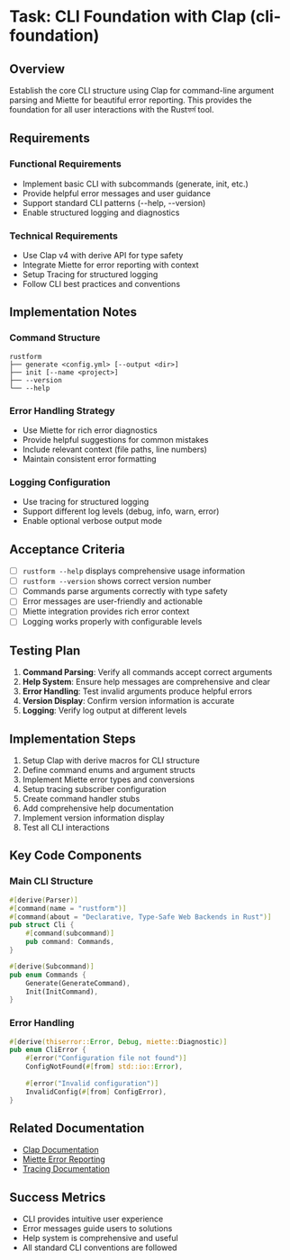 # Task: CLI Foundation with Clap (cli-foundation)

## Overview

Establish the core CLI structure using Clap for command-line argument parsing and Miette for beautiful error reporting. This provides the foundation for all user interactions with the Rustফর্ম tool.

## Requirements

### Functional Requirements
- Implement basic CLI with subcommands (generate, init, etc.)
- Provide helpful error messages and user guidance
- Support standard CLI patterns (--help, --version)
- Enable structured logging and diagnostics

### Technical Requirements
- Use Clap v4 with derive API for type safety
- Integrate Miette for error reporting with context
- Setup Tracing for structured logging
- Follow CLI best practices and conventions

## Implementation Notes

### Command Structure
```
rustform
├── generate <config.yml> [--output <dir>]
├── init [--name <project>] 
├── --version
└── --help
```

### Error Handling Strategy
- Use Miette for rich error diagnostics
- Provide helpful suggestions for common mistakes
- Include relevant context (file paths, line numbers)
- Maintain consistent error formatting

### Logging Configuration
- Use tracing for structured logging
- Support different log levels (debug, info, warn, error)
- Enable optional verbose output mode

## Acceptance Criteria

- [ ] `rustform --help` displays comprehensive usage information
- [ ] `rustform --version` shows correct version number
- [ ] Commands parse arguments correctly with type safety
- [ ] Error messages are user-friendly and actionable
- [ ] Miette integration provides rich error context
- [ ] Logging works properly with configurable levels

## Testing Plan

1. **Command Parsing**: Verify all commands accept correct arguments
2. **Help System**: Ensure help messages are comprehensive and clear
3. **Error Handling**: Test invalid arguments produce helpful errors
4. **Version Display**: Confirm version information is accurate
5. **Logging**: Verify log output at different levels

## Implementation Steps

1. Setup Clap with derive macros for CLI structure
2. Define command enums and argument structs
3. Implement Miette error types and conversions
4. Setup tracing subscriber configuration
5. Create command handler stubs
6. Add comprehensive help documentation
7. Implement version information display
8. Test all CLI interactions

## Key Code Components

### Main CLI Structure
```rust
#[derive(Parser)]
#[command(name = "rustform")]
#[command(about = "Declarative, Type-Safe Web Backends in Rust")]
pub struct Cli {
    #[command(subcommand)]
    pub command: Commands,
}

#[derive(Subcommand)]
pub enum Commands {
    Generate(GenerateCommand),
    Init(InitCommand),
}
```

### Error Handling
```rust
#[derive(thiserror::Error, Debug, miette::Diagnostic)]
pub enum CliError {
    #[error("Configuration file not found")]
    ConfigNotFound(#[from] std::io::Error),
    
    #[error("Invalid configuration")]
    InvalidConfig(#[from] ConfigError),
}
```

## Related Documentation

- [Clap Documentation](https://docs.rs/clap/)
- [Miette Error Reporting](https://docs.rs/miette/)
- [Tracing Documentation](https://docs.rs/tracing/)

## Success Metrics

- CLI provides intuitive user experience
- Error messages guide users to solutions
- Help system is comprehensive and useful
- All standard CLI conventions are followed